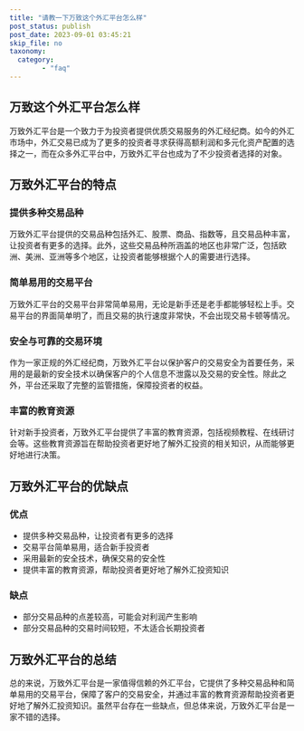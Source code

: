 ```yaml
---
title: "请教一下万致这个外汇平台怎么样"
post_status: publish
post_date: 2023-09-01 03:45:21
skip_file: no
taxonomy:
  category:
        - "faq"
---
```


## 万致这个外汇平台怎么样

万致外汇平台是一个致力于为投资者提供优质交易服务的外汇经纪商。如今的外汇市场中，外汇交易已成为了更多的投资者寻求获得高额利润和多元化资产配置的选择之一，而在众多外汇平台中，万致外汇平台也成为了不少投资者选择的对象。

## 万致外汇平台的特点

### 提供多种交易品种

万致外汇平台提供的交易品种包括外汇、股票、商品、指数等，且交易品种丰富，让投资者有更多的选择。此外，这些交易品种所涵盖的地区也非常广泛，包括欧洲、美洲、亚洲等多个地区，让投资者能够根据个人的需要进行选择。

### 简单易用的交易平台

万致外汇平台的交易平台非常简单易用，无论是新手还是老手都能够轻松上手。交易平台的界面简单明了，而且交易的执行速度非常快，不会出现交易卡顿等情况。

### 安全与可靠的交易环境

作为一家正规的外汇经纪商，万致外汇平台以保护客户的交易安全为首要任务，采用的是最新的安全技术以确保客户的个人信息不泄露以及交易的安全性。除此之外，平台还采取了完整的监管措施，保障投资者的权益。

### 丰富的教育资源

针对新手投资者，万致外汇平台提供了丰富的教育资源，包括视频教程、在线研讨会等。这些教育资源旨在帮助投资者更好地了解外汇投资的相关知识，从而能够更好地进行决策。

## 万致外汇平台的优缺点

### 优点

- 提供多种交易品种，让投资者有更多的选择
- 交易平台简单易用，适合新手投资者
- 采用最新的安全技术，确保交易的安全性
- 提供丰富的教育资源，帮助投资者更好地了解外汇投资知识

### 缺点

- 部分交易品种的点差较高，可能会对利润产生影响
- 部分交易品种的交易时间较短，不太适合长期投资者

## 万致外汇平台的总结

总的来说，万致外汇平台是一家值得信赖的外汇平台，它提供了多种交易品种和简单易用的交易平台，保障了客户的交易安全，并通过丰富的教育资源帮助投资者更好地了解外汇投资知识。虽然平台存在一些缺点，但总体来说，万致外汇平台是一家不错的选择。
